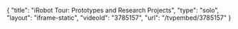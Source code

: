 {
    "title": "iRobot Tour: Prototypes and Research Projects",
    "type": "solo",
    "layout": "iframe-static",
    "videoId": "3785157",
    "url": "\/tvpembed\/3785157"
}